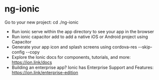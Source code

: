 # ng-ionic




Go to your new project: cd ./ng-ionic
- Run ionic serve within the app directory to see your app in the browser
- Run ionic capacitor add to add a native iOS or Android project using Capacitor
- Generate your app icon and splash screens using cordova-res --skip-config
  --copy
- Explore the Ionic docs for components, tutorials, and more:
  https://ion.link/docs
- Building an enterprise app? Ionic has Enterprise Support and Features:
  https://ion.link/enterprise-edition


